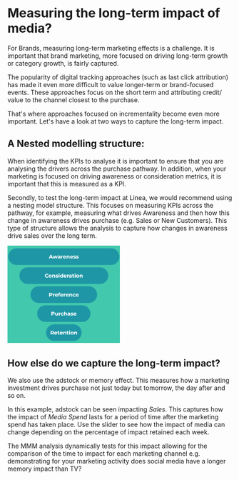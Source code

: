 
# Measuring the long-term impact of media?

For Brands, measuring long-term marketing effects is a challenge. It is important that brand marketing, more focused on driving long-term growth or category growth, is fairly captured. 

The popularity of digital tracking approaches (such as last click attribution) has made it even more difficult to value longer-term or brand-focused events. These approaches focus on the short term and attributing credit/ value to the channel closest to the purchase. 

That's where approaches focused on incrementality become even more important. Let's have a look at two ways to capture the long-term impact.  

## A Nested modelling structure:

When identifying the KPIs to analyse it is important to ensure that you are analysing the drivers across the purchase pathway. In addition, when your marketing is focused on driving awareness or consideration metrics, it is important that this is measured as a KPI. 

Secondly, to test the long-term impact at Linea, we would recommend using a nesting model structure. This focuses on measuring KPIs across the pathway, for example, measuring what drives Awareness and then how this change in awareness drives purchase (e.g. Sales or New Customers). This type of structure allows the analysis to capture how changes in awareness drive sales over the long term.

<img src="./awareness.png" width="50%" class="p-5 mx-auto d-block">

## How else do we capture the long-term impact?

We also use the adstock or memory effect. This measures how a marketing investment drives purchase not just today but tomorrow, the day after and so on.  

In this example, adstock can be seen impacting *Sales*. This captures how the impact of *Media Spend* lasts for a period of time after the marketing spend has taken place. Use the slider to see how the impact of media can change depending on the percentage of impact retained each week. 

<div id="adstock-widget"></div>

The MMM analysis dynamically tests for this impact allowing for the comparison of the time to impact for each marketing channel e.g. demonstrating for your marketing activity does social media have a longer memory impact than TV?

